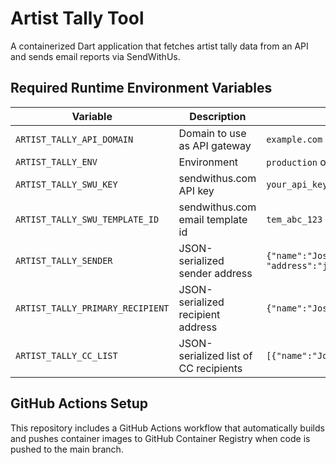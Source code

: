 # Artist Tally Tool

A containerized Dart application that fetches artist tally data from an API and sends email reports via SendWithUs.

## Required Runtime Environment Variables

|Variable|Description|Example|
----------|--------------|-------|
`ARTIST_TALLY_API_DOMAIN`|Domain to use as API gateway|`example.com`|
`ARTIST_TALLY_ENV`|Environment|`production` or `development`|
`ARTIST_TALLY_SWU_KEY`|sendwithus.com API key|`your_api_key`|
`ARTIST_TALLY_SWU_TEMPLATE_ID`|sendwithus.com email template id|`tem_abc_123`|
`ARTIST_TALLY_SENDER`|JSON-serialized sender address|`{"name":"Joshua Harms", "address":"joshua@example.com","replyTo":"joshua@example.com"}`|
`ARTIST_TALLY_PRIMARY_RECIPIENT`|JSON-serialized recipient address|`{"name":"Joshua Harms", "address":"joshua@example.com"}`|
`ARTIST_TALLY_CC_LIST`|JSON-serialized list of CC recipients|`[{"name":"Joshua Harms", "address":"joshua@example.com"}]`|

## GitHub Actions Setup

This repository includes a GitHub Actions workflow that automatically builds and pushes container images to GitHub Container Registry when code is pushed to the main branch.
